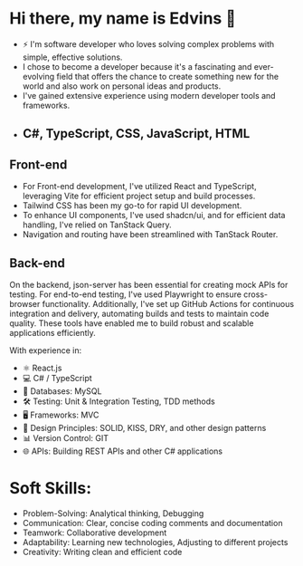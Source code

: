 # Hi there, my name is Edvins 👋

- ⚡ I'm software developer who loves solving complex problems with simple, effective solutions.
-  I chose to become a developer because it's a fascinating and ever-evolving field that offers the chance to create something new for the world and also work on personal ideas and products.
-  I've gained extensive experience using modern developer tools and frameworks.
-  ## C#, TypeScript, CSS, JavaScript, HTML
##  Front-end
- For Front-end development, I've utilized React and TypeScript, leveraging Vite for efficient project setup and build processes.
- Tailwind CSS has been my go-to for rapid UI development.
- To enhance UI components, I've used shadcn/ui, and for efficient data handling, I've relied on TanStack Query.
- Navigation and routing have been streamlined with TanStack Router.

## Back-end
On the backend, json-server has been essential for creating mock APIs for testing. For end-to-end testing, I've used Playwright to ensure cross-browser functionality. Additionally, I've set up GitHub Actions for continuous integration and delivery, automating builds and tests to maintain code quality.
These tools have enabled me to build robust and scalable applications efficiently.

With experience in: 
- ⚛️ React.js
- 💻 C# / TypeScript
- 💾 Databases: MySQL
- 🛠 Testing: Unit & Integration Testing, TDD methods
- 🖥 Frameworks: MVC
- 📐 Design Principles: SOLID, KISS, DRY, and other design patterns
- 📊 Version Control: GIT
- 🌐 APIs: Building REST APIs and other C# applications

# Soft Skills:
- Problem-Solving: Analytical thinking, Debugging
- Communication: Clear, concise coding comments and documentation
- Teamwork: Collaborative development
- Adaptability: Learning new technologies, Adjusting to different projects
- Creativity: Writing clean and efficient code


